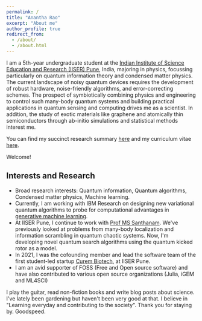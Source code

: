 ```yaml
---
permalink: /
title: "Anantha Rao"
excerpt: "About me"
author_profile: true
redirect_from: 
  - /about/
  - /about.html
---
```

  I am a 5th-year undergraduate student at the [Indian Institute of Science Education and Research (IISER) Pune](https://www.iiserpune.ac.in/), India, majoring in physics, focussing particularly on quantum information theory and condensed matter physics. The current landscape of noisy quantum devices requires the development of robust hardware, noise-friendly algorithms, and error-correcting schemes. The prospect of symbiotically combining physics and engineering to control such many-body quantum systems and building practical applications in quantum sensing and computing drives me as a scientist. In addition, the study of exotic materials like graphene and atomically thin semiconductors through ab-initio simulations and statistical methods interest me.
  
You can find my succinct research summary <a href="https://raw.githubusercontent.com/Anantha-Rao12/Anantha-Rao12.github.io/master/files/Arao-WorkSummary-presentation.pdf" target="_blank">here</a> and my curriculum vitae <a href="https://raw.githubusercontent.com/Anantha-Rao12/Anantha-Rao12.github.io/master/files/AnanthaRao_CV_githubio.pdf" target="_blank">here</a>.



Welcome!

## Interests and Research 
- Broad research interests: Quantum information, Quantum algorithms, Condensed matter physics, Machine learning.
- Currently, I am working with IBM Research on designing new variational quantum algorithms to probe for computational advantages in [generative machine learning](https://en.wikipedia.org/wiki/Generative_model). 
- At IISER Pune, I continue to work with <a href="http://www.iiserpune.ac.in/~santh/" target="_blank">Prof MS Santhanam</a>. We've previously looked at problems from many-body localization and information scrambling in quantum chaotic systems. Now, I'm developing novel quantum search algorithms using the quantum kicked rotor as a model. 
- In 2021, I was the cofounding member and lead the software team of the first student-led startup <a href="https://curembiotech.com/" target="_blank">Curem Biotech</a>, at IISER Pune.
- I am an avid supporter of FOSS (Free and Open source software) and have also contributed to various open source organizations (Julia, iGEM and ML4SCI) 
 

I play the guitar, read non-fiction books and write blog posts about science. I've lately been gardening but haven't been very good at that. I believe in "Learning everyday and contributing to the society". Thank you for staying by. Goodspeed. 

